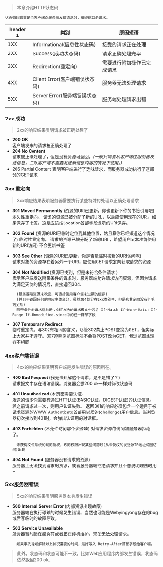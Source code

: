 > 本章介绍HTTP状态码

    状态码的职责是当客户端向服务端发送请求时，描述返回的请求。
    

header 1 | 类别 | 原因短语
---|---|---
1XX | Informational(信息性状态码) | 接受的请求正在处理
2XX | Success(成功状态码) | 请求正确处理完毕
3XX | Redirection(重定向) | 需要进行附加操作已完成请求
4XX | Client Error(客户端错误状态码) | 服务器无法处理请求
5XX | Server Error(服务端错误状态码) | 服务端处理请求出错


### 2xx 成功
> 2xx的响应结果表明请求被正确处理了

- **200 OK**  
    客户端发来的请求被正确处理了
- **204 No Content**    
    请求被正确处理了，但是没有资源可返回。*(一般只需要从客户端往服务器发送信息，二队客户端不需要发送新信息内容的情况下使用。)*
-   206 Partial Content 
    表明客户端进行了乏味请求，而服务器成功执行了这部分的GET请求

### 3xx 重定向
> 3xx响应结果表明服务器需要执行某些特殊的处理以正确处理请求
- **301 Moved Permanently** (资源的URI已更新，你也更新下你的书签引用吧)       
    永久性重定向。 请求的资源已被分配了新的URL，以后应使用现在的URI。如果保存了书签，这是应该按Location首部字段提示的URI保存。
- **302 Found** (资源的URI已临时定位到其他位置，姑且算你已经知道这个情况了)
    临时性重定向。  请求的资源已被分配了新的URL，希望用户b(本次能使用新的URI访问) 不会更新书签
- **303 See Other**  (资源的URI已更新，你是否能临时按新的URI访问呢)    
    请求对象的资源存在着另外一个URI，应使用GET请求定向获取请求的资源
- **304 Not Modified** (资源已找到，但是未符合条件请求 )   
    表示客户端发送附带条件的请求时，服务器端允许请求访问资源，但因为请求为满足天剑的情况后，直接返回304.
    
        (服务器端资源未改变，可直接使用客户端未过期的缓存)
        (并且不返回任何的响应主体部分，虽然304划分在3xx类别中，但是和重定向没有半毛钱关系)
        附带条件的请求指的是：GET方法的请求报文中包含 If-Match If-None-Match If-Range If-Unmodified-since中的任一首部字段
- **307 Temporary Redirect**     
    临时重定向。与302有相同的含义，尽管302禁止POST变换为GET，但实际上大家并不遵守。307遵照浏览器标准不会将POST改为GET，但浏览器处理各不相同
    
### 4xx客户端错误
> 4xx的响应结果表明客户端是发生错误的原因所在。
- **400 Bad Request** (我无法理解这个请求，是不是错了？)   
    请求报文中存在语法错误。浏览器会想200 ok一样对待改状态码
- **401 Unauthorized**    (本页面需要认证)   
    发送的请求你需要有通过HTT认证(BASIC认证，DIGEST认证)的认证信息。若之前请求过一次，则用户认证失败。
    返回301的响应必须包含一个适用于被请求资源的WWW-Authenticate首部用以质询(challenge)用户信息。当浏览器初次接收到401时，会弹出认证用的对话框。
- **403 Forbidden** (不允许访问那个资源哇)
    对请求资源的访问被服务器拒绝了。
        
        未获得文件系统的访问授权，访问权限出现某些问题时(从未授权的发送源IP地址试图访问)出现
- **404 Not Found** (服务器没有请求的资源)   
    服务器上无法找到请求的资源，或者服务器端拒绝请求并且不想说明理由时用~

### 5xx服务器错误
> 5xx的响应结果表明服务器本身发生错误

- **500 Internal Server Error** (内部资源出现故障)  
    服务器端在执行球球的时候发生错误。当然也可能是Webyingyong存在的bug或后写临时的故障导致。

- **503 Service Unavailable**    
    服务器暂时醋在超负荷或者正在停机维护，现在无法处理请求。
        
        如果事先得知解除以上状况需要的时间，最好写入 Retry-After首部字段给客户端。

> 此外，状态码和状态可能不一致，比如Web应用程序内部发生错误，状态码依然返回200 ok。
    